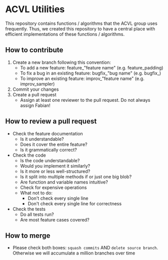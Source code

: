 # ACVL Utilities

This repository contains functions / algorithms that the ACVL group uses frequently. Thus, we created this repository to have a central place with efficient implementations of these functions / algorithms.

## How to contribute
1. Create a new branch following this convention:
   - To add a new feature: feature_"feature name" (e.g. feature_padding)
   - To fix a bug in an existing feature: bugfix_"bug name" (e.g. bugfix_)
   - To improve an existing feature: improv_"feature name" (e.g. improv_sampler)
2. Commit your changes
3. Create a pull request
   - Assign at least one reviewer to the pull request. Do not always assign Fabian!

## How to review a pull request
- Check the feature documentation
  - Is it understandable?
  - Does it cover the entire feature?
  - Is it grammatically correct?
- Check the code
  - Is the code understandable?
  - Would you implement it similarly?
  - Is it more or less well-structured?
  - Is it split into multiple methods if or just one big blob?
  - Are function and variable names intuitive?
  - Check for expensive operations
  - What not to do:
    - Don't check every single line
    - Don't check every single line for correctness
- Check the tests
  - Do all tests run?
  - Are most feature cases covered?


## How to merge
- Please check both boxes: `squash commits` AND `delete source branch`. Otherwise we will accumulate a million branches over time
